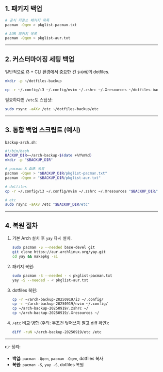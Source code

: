 ## 1. 패키지 백업

```bash
# 공식 저장소 패키지 목록
pacman -Qqen > pkglist-pacman.txt

# AUR 패키지 목록
pacman -Qqem > pkglist-aur.txt
```

---

## 2. 커스터마이징 세팅 백업

일반적으로 i3 + CLI 환경에서 중요한 건 `$HOME`의 dotfiles.

```bash
mkdir -p ~/dotfiles-backup

cp -r ~/.config/i3 ~/.config/nvim ~/.zshrc ~/.Xresources ~/dotfiles-backup/ 2>/dev/null
```

필요하다면 `/etc`도 스냅샷:

```bash
sudo rsync -aAXv /etc ~/dotfiles-backup/etc
```

---

## 3. 통합 백업 스크립트 (예시)

`backup-arch.sh`:

```bash
#!/bin/bash
BACKUP_DIR=~/arch-backup-$(date +%Y%m%d)
mkdir -p "$BACKUP_DIR"

# pacman & AUR 목록
pacman -Qqen > "$BACKUP_DIR/pkglist-pacman.txt"
pacman -Qqem > "$BACKUP_DIR/pkglist-aur.txt"

# dotfiles
cp -r ~/.config/i3 ~/.config/nvim ~/.zshrc ~/.Xresources "$BACKUP_DIR/" 2>/dev/null

# etc
sudo rsync -aAXv /etc "$BACKUP_DIR/etc"
```

---

## 4. 복원 절차

1. 기본 Arch 설치 후 `yay` 다시 설치.

   ```bash
   sudo pacman -S --needed base-devel git
   git clone https://aur.archlinux.org/yay.git
   cd yay && makepkg -si
   ```

2. 패키지 복원:

   ```bash
   sudo pacman -S --needed - < pkglist-pacman.txt
   yay -S --needed - < pkglist-aur.txt
   ```

3. dotfiles 복원:

   ```bash
   cp -r ~/arch-backup-20250919/i3 ~/.config/
   cp -r ~/arch-backup-20250919/nvim ~/.config/
   cp ~/arch-backup-20250919/.zshrc ~/
   cp ~/arch-backup-20250919/.Xresources ~/
   ```

4. `/etc` 비교·병합 (주의: 무조건 덮어쓰지 말고 diff 확인):

   ```bash
   diff -ruN ~/arch-backup-20250919/etc /etc
   ```

---

👉 정리:

* **백업**: `pacman -Qqen`, `pacman -Qqem`, dotfiles 복사
* **복원**: `pacman -S`, `yay -S`, dotfiles 복원

